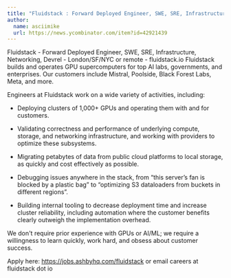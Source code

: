 ```yaml
---
title: "Fluidstack : Forward Deployed Engineer, SWE, SRE, Infrastructure, Networking, Devrel"
author:
  name: asciimike
  url: https://news.ycombinator.com/item?id=42921439
---
```

Fluidstack - Forward Deployed Engineer, SWE, SRE, Infrastructure, Networking, Devrel - London&#x2F;SF&#x2F;NYC or remote - fluidstack.io
Fluidstack builds and operates GPU supercomputers for top AI labs, governments, and enterprises. Our customers include Mistral, Poolside, Black Forest Labs, Meta, and more.

Engineers at Fluidstack work on a wide variety of activities, including:

- Deploying clusters of 1,000+ GPUs and operating them with and for customers.

- Validating correctness and performance of underlying compute, storage, and networking infrastructure, and working with providers to optimize these subsystems.

- Migrating petabytes of data from public cloud platforms to local storage, as quickly and cost effectively as possible.

- Debugging issues anywhere in the stack, from “this server’s fan is blocked by a plastic bag” to “optimizing S3 dataloaders from buckets in different regions”.

- Building internal tooling to decrease deployment time and increase cluster reliability, including automation where the customer benefits clearly outweigh the implementation overhead.

We don&#x27;t require prior experience with GPUs or AI&#x2F;ML; we require a willingness to learn quickly, work hard, and obsess about customer success.

Apply here: <a href="https:&#x2F;&#x2F;jobs.ashbyhq.com&#x2F;fluidstack" rel="nofollow">https:&#x2F;&#x2F;jobs.ashbyhq.com&#x2F;fluidstack</a> or email careers at fluidstack dot io
<JobApplication />
